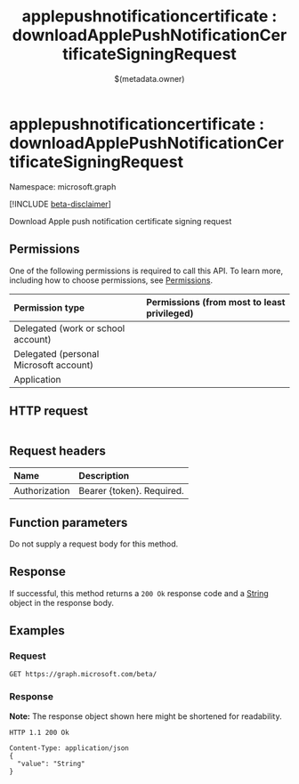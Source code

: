 ﻿---
title: "applepushnotificationcertificate : downloadApplePushNotificationCertificateSigningRequest"
description: "Download Apple push notification certificate signing request"
localization_priority: Normal
author: "$(metadata.owner)"
ms.prod: "microsoft-identity-platform"
doc_type: "apiPageType"
---

# applepushnotificationcertificate : downloadApplePushNotificationCertificateSigningRequest

Namespace: microsoft.graph

[!INCLUDE [beta-disclaimer](../../includes/beta-disclaimer.md)]

Download Apple push notification certificate signing request

## Permissions

One of the following permissions is required to call this API. To learn more, including how to choose permissions, see [Permissions](/graph/permissions-reference).

| Permission type                        | Permissions (from most to least privileged) |
| :------------------------------------- | :------------------------------------------ |
| Delegated (work or school account)     |                                             |
| Delegated (personal Microsoft account) |                                             |
| Application                            |                                             |

## HTTP request

<!-- {
  "blockType": "ignored"
}
-->

```http

```

## Request headers

| Name          | Description               |
| :------------ | :------------------------ |
| Authorization | Bearer {token}. Required. |

## Function parameters

Do not supply a request body for this method.

## Response

If successful, this method returns a `200 Ok` response code and a [String](../resources/String.md) object in the response body.

## Examples

### Request

<!-- {
  "blockType": "request",
  "name": "applepushnotificationcertificate_downloadapplepushnotificationcertificatesigningrequest"
}
-->

```http
GET https://graph.microsoft.com/beta/

```

### Response

**Note:** The response object shown here might be shortened for readability.

<!-- {
  "blockType": "response",
  "truncated": true,
  "@odata.type": "Edm.String"
}
-->

```http
HTTP 1.1 200 Ok

Content-Type: application/json
{
  "value": "String"
}

```